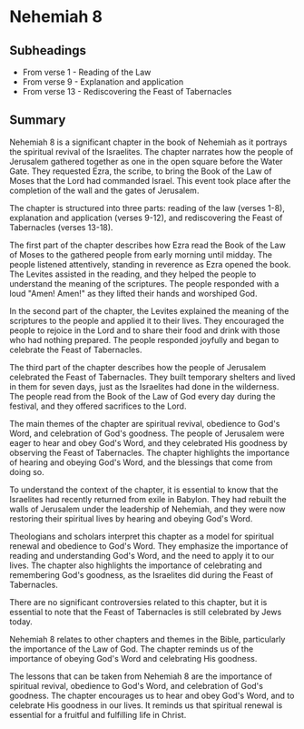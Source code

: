 # Nehemiah 8

## Subheadings

* From verse 1 - Reading of the Law
* From verse 9 - Explanation and application
* From verse 13 - Rediscovering the Feast of Tabernacles

## Summary

Nehemiah 8 is a significant chapter in the book of Nehemiah as it portrays the spiritual revival of the Israelites. The chapter narrates how the people of Jerusalem gathered together as one in the open square before the Water Gate. They requested Ezra, the scribe, to bring the Book of the Law of Moses that the Lord had commanded Israel. This event took place after the completion of the wall and the gates of Jerusalem.

The chapter is structured into three parts: reading of the law (verses 1-8), explanation and application (verses 9-12), and rediscovering the Feast of Tabernacles (verses 13-18).

The first part of the chapter describes how Ezra read the Book of the Law of Moses to the gathered people from early morning until midday. The people listened attentively, standing in reverence as Ezra opened the book. The Levites assisted in the reading, and they helped the people to understand the meaning of the scriptures. The people responded with a loud "Amen! Amen!" as they lifted their hands and worshiped God.

In the second part of the chapter, the Levites explained the meaning of the scriptures to the people and applied it to their lives. They encouraged the people to rejoice in the Lord and to share their food and drink with those who had nothing prepared. The people responded joyfully and began to celebrate the Feast of Tabernacles.

The third part of the chapter describes how the people of Jerusalem celebrated the Feast of Tabernacles. They built temporary shelters and lived in them for seven days, just as the Israelites had done in the wilderness. The people read from the Book of the Law of God every day during the festival, and they offered sacrifices to the Lord.

The main themes of the chapter are spiritual revival, obedience to God's Word, and celebration of God's goodness. The people of Jerusalem were eager to hear and obey God's Word, and they celebrated His goodness by observing the Feast of Tabernacles. The chapter highlights the importance of hearing and obeying God's Word, and the blessings that come from doing so.

To understand the context of the chapter, it is essential to know that the Israelites had recently returned from exile in Babylon. They had rebuilt the walls of Jerusalem under the leadership of Nehemiah, and they were now restoring their spiritual lives by hearing and obeying God's Word.

Theologians and scholars interpret this chapter as a model for spiritual renewal and obedience to God's Word. They emphasize the importance of reading and understanding God's Word, and the need to apply it to our lives. The chapter also highlights the importance of celebrating and remembering God's goodness, as the Israelites did during the Feast of Tabernacles.

There are no significant controversies related to this chapter, but it is essential to note that the Feast of Tabernacles is still celebrated by Jews today.

Nehemiah 8 relates to other chapters and themes in the Bible, particularly the importance of the Law of God. The chapter reminds us of the importance of obeying God's Word and celebrating His goodness.

The lessons that can be taken from Nehemiah 8 are the importance of spiritual revival, obedience to God's Word, and celebration of God's goodness. The chapter encourages us to hear and obey God's Word, and to celebrate His goodness in our lives. It reminds us that spiritual renewal is essential for a fruitful and fulfilling life in Christ.